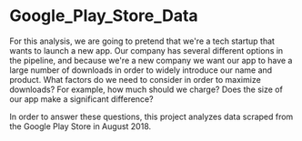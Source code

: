 # Google_Play_Store_Data

For this analysis, we are going to pretend that we're a tech startup that wants to launch a new app. Our company has several different options in the pipeline, and because we're a new company we want our app to have a large number of downloads in order to widely introduce our name and product. What factors do we need to consider in order to maximize downloads? For example, how much should we charge? Does the size of our app make a significant difference?

In order to answer these questions, this project analyzes data scraped from the Google Play Store in August 2018. 
